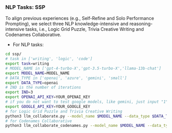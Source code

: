 ### NLP Tasks: SSP
To align previous experiences (e.g., Self-Refine and Solo Performance Prompting), we select three NLP knowledge-intensive and reasoning-intensive tasks, i.e., Logic Grid Puzzle, Trivia Creative Writing and Codenames Collaborative.
- For NLP tasks:
```bash
cd ssp/
# task in ['writing', 'logic', 'code']
export task=writing
# MODEL_NAME in ['gpt-4-turbo-X','gpt-3.5-turbo-X','llama-13b-chat']
export MODEL_NAME=MODEL_NAME
# DATA_TYPE in ['openai', 'azure', 'gemini', 'small']
export DATA_TYPE=openai
# IND is the number of iterations
export IND=3
export OPENAI_API_KEY=YOUR_OPENAI_KEY
# if you do not want to test google models, like gemini, just input "1".
export GOOGLE_API_KEY=YOUR_GOOGLE_KEY
# for Logic Grid Puzzle and Trivia Creative Writing
python3 llm_collaborate.py --model_name $MODEL_NAME --data_type $DATA_TYPE --method collaborate --ind $IND
# for Codenames Collaborative
python3 llm_collaborate_codenames.py --model_name $MODEL_NAME --data_type $DATA_TYPE --method collaborate --ind $IND
```
